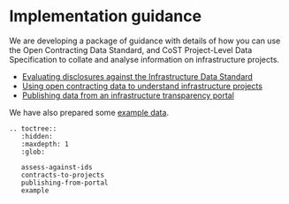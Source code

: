 # Implementation guidance

We are developing a package of guidance with details of how you can use the Open Contracting Data Standard, and CoST Project-Level Data Specification to collate and analyse information on infrastructure projects.

*  [Evaluating disclosures against the Infrastructure Data Standard](assess-against-ids.md)
* [Using open contracting data to understand infrastructure projects](contracts-to-projects.md)
* [Publishing data from an infrastructure transparency portal](publishing-from-portal.md)

We have also prepared some [example data](example.md).

```eval_rst
.. toctree::
   :hidden:
   :maxdepth: 1
   :glob:

   assess-against-ids
   contracts-to-projects
   publishing-from-portal
   example



```

